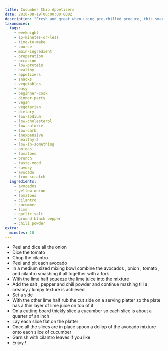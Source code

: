 ```yaml
---
title: Cucumber Chip Appetizers
date: 2010-08-19T00:00:00.000Z
description: "Fresh and great when using pre-chilled produce, this smart little appetizer is wonderful as a snack or warm up to your back yard summer dinner party.\r\n\r\ni came up with this recipe when i went on the vegetable broth fast and everyone like it so much i thought i would share the recipe with you.  it is pretty much guacamole on a slice of cucumber.  except while on the fast i omitted the cilantro, onion and seasonings.  still pretty good.\r\n\r\nthe dish is easy and quick to make.  the perfect recipe for unexpected guests or when you find yourself in a pinch for time."
taxonomies:
  tags:
    - weeknight
    - 15-minutes-or-less
    - time-to-make
    - course
    - main-ingredient
    - preparation
    - occasion
    - low-protein
    - healthy
    - appetizers
    - snacks
    - vegetables
    - easy
    - beginner-cook
    - dinner-party
    - vegan
    - vegetarian
    - dietary
    - low-sodium
    - low-cholesterol
    - low-calorie
    - low-carb
    - inexpensive
    - healthy-2
    - low-in-something
    - onions
    - tomatoes
    - brunch
    - taste-mood
    - savory
    - avocado
    - from-scratch
  ingredients:
    - avocados
    - yellow onion
    - tomatoes
    - cilantro
    - cucumber
    - lime
    - garlic salt
    - ground black pepper
    - chili powder
extra:
  minutes: 10
---
```

 - Peel and dice all the onion
 - Dice the tomato
 - Chop the cilantro
 - Peel and pit each avocado
 - In a medium sized mixing bowl combine the avocados , onion , tomato , and cilantro smashing it all together with a fork
 - With the lime half squeeze the lime juice into the mixture
 - Add the salt , pepper and chili powder and continue mashing till a creamy / lumpy texture is achieved
 - Set a side
 - With the other lime half rub the cut side on a serving platter so the plate has a thin layer of lime juice on top of it
 - On a cutting board thickly slice a cucumber so each slice is about a quarter of an inch
 - Lay each slice flat on the platter
 - Once all the slices are in place spoon a dollop of the avocado mixture onto each slice of cucumber
 - Garnish with cilantro leaves if you like
 - Enjoy !
